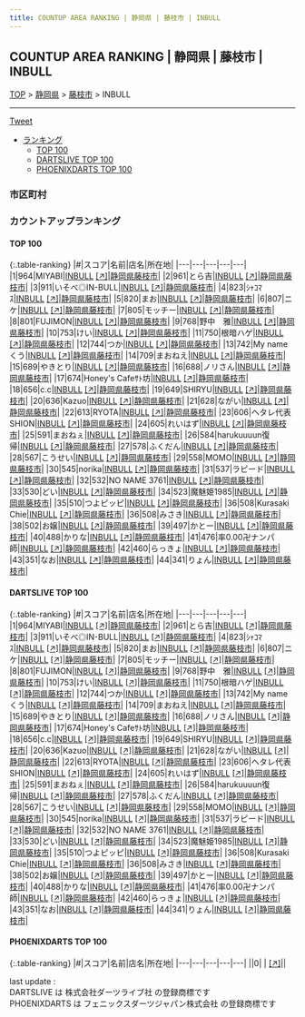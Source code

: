 ```yaml
---
title: COUNTUP AREA RANKING | 静岡県 | 藤枝市 | INBULL
---
```

## COUNTUP AREA RANKING | 静岡県 | 藤枝市 | INBULL

[TOP](/darts/rank/) > [静岡県](/darts/rank/静岡県/) > [藤枝市](/darts/rank/静岡県/藤枝市/) > INBULL

___

<a href="https://twitter.com/share?ref_src=twsrc%5Etfw" data-text="COUNTUP AREA RANKING | 静岡県藤枝市INBULL" class="twitter-share-button" data-hashtags="DARTSLIVE,PHOENIXDARTS,darts,ダーツ" data-show-count="false">Tweet</a>

* [ランキング](#カウントアップランキング)
    * [TOP 100](#top-100)
    * [DARTSLIVE TOP 100](#dartslive-top-100)
    * [PHOENIXDARTS TOP 100](#phoenixdarts-top-100)

### 市区町村

<ul>

</ul>

### カウントアップランキング

#### TOP 100



{:.table-ranking}
|#|スコア|名前|店名|所在地|
|---|---|---|---|---|
|1|964|<span class="rank-name-dl">MIYABI</span>|<a href="/darts/rank/shops/88514244174cfec558d385ea46352d8f.html">INBULL</a> <a href="https://search.dartslive.com/jp/shop/88514244174cfec558d385ea46352d8f">[↗]</a>|<a href="/darts/rank/静岡県/藤枝市">静岡県藤枝市</a>|
|2|961|<span class="rank-name-dl">とら吉</span>|<a href="/darts/rank/shops/88514244174cfec558d385ea46352d8f.html">INBULL</a> <a href="https://search.dartslive.com/jp/shop/88514244174cfec558d385ea46352d8f">[↗]</a>|<a href="/darts/rank/静岡県/藤枝市">静岡県藤枝市</a>|
|3|911|<span class="rank-name-dl">いそべ◎IN-BULL</span>|<a href="/darts/rank/shops/88514244174cfec558d385ea46352d8f.html">INBULL</a> <a href="https://search.dartslive.com/jp/shop/88514244174cfec558d385ea46352d8f">[↗]</a>|<a href="/darts/rank/静岡県/藤枝市">静岡県藤枝市</a>|
|4|823|<span class="rank-name-dl">ｼｬｺﾏｽ</span>|<a href="/darts/rank/shops/88514244174cfec558d385ea46352d8f.html">INBULL</a> <a href="https://search.dartslive.com/jp/shop/88514244174cfec558d385ea46352d8f">[↗]</a>|<a href="/darts/rank/静岡県/藤枝市">静岡県藤枝市</a>|
|5|820|<span class="rank-name-dl">まお</span>|<a href="/darts/rank/shops/88514244174cfec558d385ea46352d8f.html">INBULL</a> <a href="https://search.dartslive.com/jp/shop/88514244174cfec558d385ea46352d8f">[↗]</a>|<a href="/darts/rank/静岡県/藤枝市">静岡県藤枝市</a>|
|6|807|<span class="rank-name-dl">ニケ</span>|<a href="/darts/rank/shops/88514244174cfec558d385ea46352d8f.html">INBULL</a> <a href="https://search.dartslive.com/jp/shop/88514244174cfec558d385ea46352d8f">[↗]</a>|<a href="/darts/rank/静岡県/藤枝市">静岡県藤枝市</a>|
|7|805|<span class="rank-name-dl">モッチー</span>|<a href="/darts/rank/shops/88514244174cfec558d385ea46352d8f.html">INBULL</a> <a href="https://search.dartslive.com/jp/shop/88514244174cfec558d385ea46352d8f">[↗]</a>|<a href="/darts/rank/静岡県/藤枝市">静岡県藤枝市</a>|
|8|801|<span class="rank-name-dl">FUJIMON</span>|<a href="/darts/rank/shops/88514244174cfec558d385ea46352d8f.html">INBULL</a> <a href="https://search.dartslive.com/jp/shop/88514244174cfec558d385ea46352d8f">[↗]</a>|<a href="/darts/rank/静岡県/藤枝市">静岡県藤枝市</a>|
|9|768|<span class="rank-name-dl">野中　雅</span>|<a href="/darts/rank/shops/88514244174cfec558d385ea46352d8f.html">INBULL</a> <a href="https://search.dartslive.com/jp/shop/88514244174cfec558d385ea46352d8f">[↗]</a>|<a href="/darts/rank/静岡県/藤枝市">静岡県藤枝市</a>|
|10|753|<span class="rank-name-dl">けい</span>|<a href="/darts/rank/shops/88514244174cfec558d385ea46352d8f.html">INBULL</a> <a href="https://search.dartslive.com/jp/shop/88514244174cfec558d385ea46352d8f">[↗]</a>|<a href="/darts/rank/静岡県/藤枝市">静岡県藤枝市</a>|
|11|750|<span class="rank-name-dl">根暗ハゲ</span>|<a href="/darts/rank/shops/88514244174cfec558d385ea46352d8f.html">INBULL</a> <a href="https://search.dartslive.com/jp/shop/88514244174cfec558d385ea46352d8f">[↗]</a>|<a href="/darts/rank/静岡県/藤枝市">静岡県藤枝市</a>|
|12|744|<span class="rank-name-dl">つか</span>|<a href="/darts/rank/shops/88514244174cfec558d385ea46352d8f.html">INBULL</a> <a href="https://search.dartslive.com/jp/shop/88514244174cfec558d385ea46352d8f">[↗]</a>|<a href="/darts/rank/静岡県/藤枝市">静岡県藤枝市</a>|
|13|742|<span class="rank-name-dl">My nameくう</span>|<a href="/darts/rank/shops/88514244174cfec558d385ea46352d8f.html">INBULL</a> <a href="https://search.dartslive.com/jp/shop/88514244174cfec558d385ea46352d8f">[↗]</a>|<a href="/darts/rank/静岡県/藤枝市">静岡県藤枝市</a>|
|14|709|<span class="rank-name-dl">まおねえ</span>|<a href="/darts/rank/shops/88514244174cfec558d385ea46352d8f.html">INBULL</a> <a href="https://search.dartslive.com/jp/shop/88514244174cfec558d385ea46352d8f">[↗]</a>|<a href="/darts/rank/静岡県/藤枝市">静岡県藤枝市</a>|
|15|689|<span class="rank-name-dl">やきとり</span>|<a href="/darts/rank/shops/88514244174cfec558d385ea46352d8f.html">INBULL</a> <a href="https://search.dartslive.com/jp/shop/88514244174cfec558d385ea46352d8f">[↗]</a>|<a href="/darts/rank/静岡県/藤枝市">静岡県藤枝市</a>|
|16|688|<span class="rank-name-dl">ノリさん</span>|<a href="/darts/rank/shops/88514244174cfec558d385ea46352d8f.html">INBULL</a> <a href="https://search.dartslive.com/jp/shop/88514244174cfec558d385ea46352d8f">[↗]</a>|<a href="/darts/rank/静岡県/藤枝市">静岡県藤枝市</a>|
|17|674|<span class="rank-name-dl">Honey&#x27;s Cafeｻﾄ坊</span>|<a href="/darts/rank/shops/88514244174cfec558d385ea46352d8f.html">INBULL</a> <a href="https://search.dartslive.com/jp/shop/88514244174cfec558d385ea46352d8f">[↗]</a>|<a href="/darts/rank/静岡県/藤枝市">静岡県藤枝市</a>|
|18|656|<span class="rank-name-dl">c.c</span>|<a href="/darts/rank/shops/88514244174cfec558d385ea46352d8f.html">INBULL</a> <a href="https://search.dartslive.com/jp/shop/88514244174cfec558d385ea46352d8f">[↗]</a>|<a href="/darts/rank/静岡県/藤枝市">静岡県藤枝市</a>|
|19|649|<span class="rank-name-dl">SHIRYU</span>|<a href="/darts/rank/shops/88514244174cfec558d385ea46352d8f.html">INBULL</a> <a href="https://search.dartslive.com/jp/shop/88514244174cfec558d385ea46352d8f">[↗]</a>|<a href="/darts/rank/静岡県/藤枝市">静岡県藤枝市</a>|
|20|636|<span class="rank-name-dl">Kazuo</span>|<a href="/darts/rank/shops/88514244174cfec558d385ea46352d8f.html">INBULL</a> <a href="https://search.dartslive.com/jp/shop/88514244174cfec558d385ea46352d8f">[↗]</a>|<a href="/darts/rank/静岡県/藤枝市">静岡県藤枝市</a>|
|21|628|<span class="rank-name-dl">ながい</span>|<a href="/darts/rank/shops/88514244174cfec558d385ea46352d8f.html">INBULL</a> <a href="https://search.dartslive.com/jp/shop/88514244174cfec558d385ea46352d8f">[↗]</a>|<a href="/darts/rank/静岡県/藤枝市">静岡県藤枝市</a>|
|22|613|<span class="rank-name-dl">RYOTA</span>|<a href="/darts/rank/shops/88514244174cfec558d385ea46352d8f.html">INBULL</a> <a href="https://search.dartslive.com/jp/shop/88514244174cfec558d385ea46352d8f">[↗]</a>|<a href="/darts/rank/静岡県/藤枝市">静岡県藤枝市</a>|
|23|606|<span class="rank-name-dl">ヘタレ代表SHION</span>|<a href="/darts/rank/shops/88514244174cfec558d385ea46352d8f.html">INBULL</a> <a href="https://search.dartslive.com/jp/shop/88514244174cfec558d385ea46352d8f">[↗]</a>|<a href="/darts/rank/静岡県/藤枝市">静岡県藤枝市</a>|
|24|605|<span class="rank-name-dl">れいはず</span>|<a href="/darts/rank/shops/88514244174cfec558d385ea46352d8f.html">INBULL</a> <a href="https://search.dartslive.com/jp/shop/88514244174cfec558d385ea46352d8f">[↗]</a>|<a href="/darts/rank/静岡県/藤枝市">静岡県藤枝市</a>|
|25|591|<span class="rank-name-dl">まおねぇ</span>|<a href="/darts/rank/shops/88514244174cfec558d385ea46352d8f.html">INBULL</a> <a href="https://search.dartslive.com/jp/shop/88514244174cfec558d385ea46352d8f">[↗]</a>|<a href="/darts/rank/静岡県/藤枝市">静岡県藤枝市</a>|
|26|584|<span class="rank-name-dl">harukuuuun復帰</span>|<a href="/darts/rank/shops/88514244174cfec558d385ea46352d8f.html">INBULL</a> <a href="https://search.dartslive.com/jp/shop/88514244174cfec558d385ea46352d8f">[↗]</a>|<a href="/darts/rank/静岡県/藤枝市">静岡県藤枝市</a>|
|27|578|<span class="rank-name-dl">ふくだん</span>|<a href="/darts/rank/shops/88514244174cfec558d385ea46352d8f.html">INBULL</a> <a href="https://search.dartslive.com/jp/shop/88514244174cfec558d385ea46352d8f">[↗]</a>|<a href="/darts/rank/静岡県/藤枝市">静岡県藤枝市</a>|
|28|567|<span class="rank-name-dl">こうせい</span>|<a href="/darts/rank/shops/88514244174cfec558d385ea46352d8f.html">INBULL</a> <a href="https://search.dartslive.com/jp/shop/88514244174cfec558d385ea46352d8f">[↗]</a>|<a href="/darts/rank/静岡県/藤枝市">静岡県藤枝市</a>|
|29|558|<span class="rank-name-dl">MOMO</span>|<a href="/darts/rank/shops/88514244174cfec558d385ea46352d8f.html">INBULL</a> <a href="https://search.dartslive.com/jp/shop/88514244174cfec558d385ea46352d8f">[↗]</a>|<a href="/darts/rank/静岡県/藤枝市">静岡県藤枝市</a>|
|30|545|<span class="rank-name-dl">norika</span>|<a href="/darts/rank/shops/88514244174cfec558d385ea46352d8f.html">INBULL</a> <a href="https://search.dartslive.com/jp/shop/88514244174cfec558d385ea46352d8f">[↗]</a>|<a href="/darts/rank/静岡県/藤枝市">静岡県藤枝市</a>|
|31|537|<span class="rank-name-dl">ラピード</span>|<a href="/darts/rank/shops/88514244174cfec558d385ea46352d8f.html">INBULL</a> <a href="https://search.dartslive.com/jp/shop/88514244174cfec558d385ea46352d8f">[↗]</a>|<a href="/darts/rank/静岡県/藤枝市">静岡県藤枝市</a>|
|32|532|<span class="rank-name-dl">NO NAME 3761</span>|<a href="/darts/rank/shops/88514244174cfec558d385ea46352d8f.html">INBULL</a> <a href="https://search.dartslive.com/jp/shop/88514244174cfec558d385ea46352d8f">[↗]</a>|<a href="/darts/rank/静岡県/藤枝市">静岡県藤枝市</a>|
|33|530|<span class="rank-name-dl">どい</span>|<a href="/darts/rank/shops/88514244174cfec558d385ea46352d8f.html">INBULL</a> <a href="https://search.dartslive.com/jp/shop/88514244174cfec558d385ea46352d8f">[↗]</a>|<a href="/darts/rank/静岡県/藤枝市">静岡県藤枝市</a>|
|34|523|<span class="rank-name-dl">魔魅姫1985</span>|<a href="/darts/rank/shops/88514244174cfec558d385ea46352d8f.html">INBULL</a> <a href="https://search.dartslive.com/jp/shop/88514244174cfec558d385ea46352d8f">[↗]</a>|<a href="/darts/rank/静岡県/藤枝市">静岡県藤枝市</a>|
|35|510|<span class="rank-name-dl">つよピッピ</span>|<a href="/darts/rank/shops/88514244174cfec558d385ea46352d8f.html">INBULL</a> <a href="https://search.dartslive.com/jp/shop/88514244174cfec558d385ea46352d8f">[↗]</a>|<a href="/darts/rank/静岡県/藤枝市">静岡県藤枝市</a>|
|36|508|<span class="rank-name-dl">Kurasaki Chie</span>|<a href="/darts/rank/shops/88514244174cfec558d385ea46352d8f.html">INBULL</a> <a href="https://search.dartslive.com/jp/shop/88514244174cfec558d385ea46352d8f">[↗]</a>|<a href="/darts/rank/静岡県/藤枝市">静岡県藤枝市</a>|
|36|508|<span class="rank-name-dl">みさき</span>|<a href="/darts/rank/shops/88514244174cfec558d385ea46352d8f.html">INBULL</a> <a href="https://search.dartslive.com/jp/shop/88514244174cfec558d385ea46352d8f">[↗]</a>|<a href="/darts/rank/静岡県/藤枝市">静岡県藤枝市</a>|
|38|502|<span class="rank-name-dl">お嬢</span>|<a href="/darts/rank/shops/88514244174cfec558d385ea46352d8f.html">INBULL</a> <a href="https://search.dartslive.com/jp/shop/88514244174cfec558d385ea46352d8f">[↗]</a>|<a href="/darts/rank/静岡県/藤枝市">静岡県藤枝市</a>|
|39|497|<span class="rank-name-dl">かとー</span>|<a href="/darts/rank/shops/88514244174cfec558d385ea46352d8f.html">INBULL</a> <a href="https://search.dartslive.com/jp/shop/88514244174cfec558d385ea46352d8f">[↗]</a>|<a href="/darts/rank/静岡県/藤枝市">静岡県藤枝市</a>|
|40|488|<span class="rank-name-dl">かりな</span>|<a href="/darts/rank/shops/88514244174cfec558d385ea46352d8f.html">INBULL</a> <a href="https://search.dartslive.com/jp/shop/88514244174cfec558d385ea46352d8f">[↗]</a>|<a href="/darts/rank/静岡県/藤枝市">静岡県藤枝市</a>|
|41|476|<span class="rank-name-dl">率0.00卍ナンパ師</span>|<a href="/darts/rank/shops/88514244174cfec558d385ea46352d8f.html">INBULL</a> <a href="https://search.dartslive.com/jp/shop/88514244174cfec558d385ea46352d8f">[↗]</a>|<a href="/darts/rank/静岡県/藤枝市">静岡県藤枝市</a>|
|42|460|<span class="rank-name-dl">らっきょ</span>|<a href="/darts/rank/shops/88514244174cfec558d385ea46352d8f.html">INBULL</a> <a href="https://search.dartslive.com/jp/shop/88514244174cfec558d385ea46352d8f">[↗]</a>|<a href="/darts/rank/静岡県/藤枝市">静岡県藤枝市</a>|
|43|351|<span class="rank-name-dl">なお</span>|<a href="/darts/rank/shops/88514244174cfec558d385ea46352d8f.html">INBULL</a> <a href="https://search.dartslive.com/jp/shop/88514244174cfec558d385ea46352d8f">[↗]</a>|<a href="/darts/rank/静岡県/藤枝市">静岡県藤枝市</a>|
|44|341|<span class="rank-name-dl">りょん</span>|<a href="/darts/rank/shops/88514244174cfec558d385ea46352d8f.html">INBULL</a> <a href="https://search.dartslive.com/jp/shop/88514244174cfec558d385ea46352d8f">[↗]</a>|<a href="/darts/rank/静岡県/藤枝市">静岡県藤枝市</a>|


#### DARTSLIVE TOP 100



{:.table-ranking}
|#|スコア|名前|店名|所在地|
|---|---|---|---|---|
|1|964|<span class="rank-name-dl">MIYABI</span>|<a href="/darts/rank/shops/88514244174cfec558d385ea46352d8f.html">INBULL</a> <a href="https://search.dartslive.com/jp/shop/88514244174cfec558d385ea46352d8f">[↗]</a>|<a href="/darts/rank/静岡県/藤枝市">静岡県藤枝市</a>|
|2|961|<span class="rank-name-dl">とら吉</span>|<a href="/darts/rank/shops/88514244174cfec558d385ea46352d8f.html">INBULL</a> <a href="https://search.dartslive.com/jp/shop/88514244174cfec558d385ea46352d8f">[↗]</a>|<a href="/darts/rank/静岡県/藤枝市">静岡県藤枝市</a>|
|3|911|<span class="rank-name-dl">いそべ◎IN-BULL</span>|<a href="/darts/rank/shops/88514244174cfec558d385ea46352d8f.html">INBULL</a> <a href="https://search.dartslive.com/jp/shop/88514244174cfec558d385ea46352d8f">[↗]</a>|<a href="/darts/rank/静岡県/藤枝市">静岡県藤枝市</a>|
|4|823|<span class="rank-name-dl">ｼｬｺﾏｽ</span>|<a href="/darts/rank/shops/88514244174cfec558d385ea46352d8f.html">INBULL</a> <a href="https://search.dartslive.com/jp/shop/88514244174cfec558d385ea46352d8f">[↗]</a>|<a href="/darts/rank/静岡県/藤枝市">静岡県藤枝市</a>|
|5|820|<span class="rank-name-dl">まお</span>|<a href="/darts/rank/shops/88514244174cfec558d385ea46352d8f.html">INBULL</a> <a href="https://search.dartslive.com/jp/shop/88514244174cfec558d385ea46352d8f">[↗]</a>|<a href="/darts/rank/静岡県/藤枝市">静岡県藤枝市</a>|
|6|807|<span class="rank-name-dl">ニケ</span>|<a href="/darts/rank/shops/88514244174cfec558d385ea46352d8f.html">INBULL</a> <a href="https://search.dartslive.com/jp/shop/88514244174cfec558d385ea46352d8f">[↗]</a>|<a href="/darts/rank/静岡県/藤枝市">静岡県藤枝市</a>|
|7|805|<span class="rank-name-dl">モッチー</span>|<a href="/darts/rank/shops/88514244174cfec558d385ea46352d8f.html">INBULL</a> <a href="https://search.dartslive.com/jp/shop/88514244174cfec558d385ea46352d8f">[↗]</a>|<a href="/darts/rank/静岡県/藤枝市">静岡県藤枝市</a>|
|8|801|<span class="rank-name-dl">FUJIMON</span>|<a href="/darts/rank/shops/88514244174cfec558d385ea46352d8f.html">INBULL</a> <a href="https://search.dartslive.com/jp/shop/88514244174cfec558d385ea46352d8f">[↗]</a>|<a href="/darts/rank/静岡県/藤枝市">静岡県藤枝市</a>|
|9|768|<span class="rank-name-dl">野中　雅</span>|<a href="/darts/rank/shops/88514244174cfec558d385ea46352d8f.html">INBULL</a> <a href="https://search.dartslive.com/jp/shop/88514244174cfec558d385ea46352d8f">[↗]</a>|<a href="/darts/rank/静岡県/藤枝市">静岡県藤枝市</a>|
|10|753|<span class="rank-name-dl">けい</span>|<a href="/darts/rank/shops/88514244174cfec558d385ea46352d8f.html">INBULL</a> <a href="https://search.dartslive.com/jp/shop/88514244174cfec558d385ea46352d8f">[↗]</a>|<a href="/darts/rank/静岡県/藤枝市">静岡県藤枝市</a>|
|11|750|<span class="rank-name-dl">根暗ハゲ</span>|<a href="/darts/rank/shops/88514244174cfec558d385ea46352d8f.html">INBULL</a> <a href="https://search.dartslive.com/jp/shop/88514244174cfec558d385ea46352d8f">[↗]</a>|<a href="/darts/rank/静岡県/藤枝市">静岡県藤枝市</a>|
|12|744|<span class="rank-name-dl">つか</span>|<a href="/darts/rank/shops/88514244174cfec558d385ea46352d8f.html">INBULL</a> <a href="https://search.dartslive.com/jp/shop/88514244174cfec558d385ea46352d8f">[↗]</a>|<a href="/darts/rank/静岡県/藤枝市">静岡県藤枝市</a>|
|13|742|<span class="rank-name-dl">My nameくう</span>|<a href="/darts/rank/shops/88514244174cfec558d385ea46352d8f.html">INBULL</a> <a href="https://search.dartslive.com/jp/shop/88514244174cfec558d385ea46352d8f">[↗]</a>|<a href="/darts/rank/静岡県/藤枝市">静岡県藤枝市</a>|
|14|709|<span class="rank-name-dl">まおねえ</span>|<a href="/darts/rank/shops/88514244174cfec558d385ea46352d8f.html">INBULL</a> <a href="https://search.dartslive.com/jp/shop/88514244174cfec558d385ea46352d8f">[↗]</a>|<a href="/darts/rank/静岡県/藤枝市">静岡県藤枝市</a>|
|15|689|<span class="rank-name-dl">やきとり</span>|<a href="/darts/rank/shops/88514244174cfec558d385ea46352d8f.html">INBULL</a> <a href="https://search.dartslive.com/jp/shop/88514244174cfec558d385ea46352d8f">[↗]</a>|<a href="/darts/rank/静岡県/藤枝市">静岡県藤枝市</a>|
|16|688|<span class="rank-name-dl">ノリさん</span>|<a href="/darts/rank/shops/88514244174cfec558d385ea46352d8f.html">INBULL</a> <a href="https://search.dartslive.com/jp/shop/88514244174cfec558d385ea46352d8f">[↗]</a>|<a href="/darts/rank/静岡県/藤枝市">静岡県藤枝市</a>|
|17|674|<span class="rank-name-dl">Honey&#x27;s Cafeｻﾄ坊</span>|<a href="/darts/rank/shops/88514244174cfec558d385ea46352d8f.html">INBULL</a> <a href="https://search.dartslive.com/jp/shop/88514244174cfec558d385ea46352d8f">[↗]</a>|<a href="/darts/rank/静岡県/藤枝市">静岡県藤枝市</a>|
|18|656|<span class="rank-name-dl">c.c</span>|<a href="/darts/rank/shops/88514244174cfec558d385ea46352d8f.html">INBULL</a> <a href="https://search.dartslive.com/jp/shop/88514244174cfec558d385ea46352d8f">[↗]</a>|<a href="/darts/rank/静岡県/藤枝市">静岡県藤枝市</a>|
|19|649|<span class="rank-name-dl">SHIRYU</span>|<a href="/darts/rank/shops/88514244174cfec558d385ea46352d8f.html">INBULL</a> <a href="https://search.dartslive.com/jp/shop/88514244174cfec558d385ea46352d8f">[↗]</a>|<a href="/darts/rank/静岡県/藤枝市">静岡県藤枝市</a>|
|20|636|<span class="rank-name-dl">Kazuo</span>|<a href="/darts/rank/shops/88514244174cfec558d385ea46352d8f.html">INBULL</a> <a href="https://search.dartslive.com/jp/shop/88514244174cfec558d385ea46352d8f">[↗]</a>|<a href="/darts/rank/静岡県/藤枝市">静岡県藤枝市</a>|
|21|628|<span class="rank-name-dl">ながい</span>|<a href="/darts/rank/shops/88514244174cfec558d385ea46352d8f.html">INBULL</a> <a href="https://search.dartslive.com/jp/shop/88514244174cfec558d385ea46352d8f">[↗]</a>|<a href="/darts/rank/静岡県/藤枝市">静岡県藤枝市</a>|
|22|613|<span class="rank-name-dl">RYOTA</span>|<a href="/darts/rank/shops/88514244174cfec558d385ea46352d8f.html">INBULL</a> <a href="https://search.dartslive.com/jp/shop/88514244174cfec558d385ea46352d8f">[↗]</a>|<a href="/darts/rank/静岡県/藤枝市">静岡県藤枝市</a>|
|23|606|<span class="rank-name-dl">ヘタレ代表SHION</span>|<a href="/darts/rank/shops/88514244174cfec558d385ea46352d8f.html">INBULL</a> <a href="https://search.dartslive.com/jp/shop/88514244174cfec558d385ea46352d8f">[↗]</a>|<a href="/darts/rank/静岡県/藤枝市">静岡県藤枝市</a>|
|24|605|<span class="rank-name-dl">れいはず</span>|<a href="/darts/rank/shops/88514244174cfec558d385ea46352d8f.html">INBULL</a> <a href="https://search.dartslive.com/jp/shop/88514244174cfec558d385ea46352d8f">[↗]</a>|<a href="/darts/rank/静岡県/藤枝市">静岡県藤枝市</a>|
|25|591|<span class="rank-name-dl">まおねぇ</span>|<a href="/darts/rank/shops/88514244174cfec558d385ea46352d8f.html">INBULL</a> <a href="https://search.dartslive.com/jp/shop/88514244174cfec558d385ea46352d8f">[↗]</a>|<a href="/darts/rank/静岡県/藤枝市">静岡県藤枝市</a>|
|26|584|<span class="rank-name-dl">harukuuuun復帰</span>|<a href="/darts/rank/shops/88514244174cfec558d385ea46352d8f.html">INBULL</a> <a href="https://search.dartslive.com/jp/shop/88514244174cfec558d385ea46352d8f">[↗]</a>|<a href="/darts/rank/静岡県/藤枝市">静岡県藤枝市</a>|
|27|578|<span class="rank-name-dl">ふくだん</span>|<a href="/darts/rank/shops/88514244174cfec558d385ea46352d8f.html">INBULL</a> <a href="https://search.dartslive.com/jp/shop/88514244174cfec558d385ea46352d8f">[↗]</a>|<a href="/darts/rank/静岡県/藤枝市">静岡県藤枝市</a>|
|28|567|<span class="rank-name-dl">こうせい</span>|<a href="/darts/rank/shops/88514244174cfec558d385ea46352d8f.html">INBULL</a> <a href="https://search.dartslive.com/jp/shop/88514244174cfec558d385ea46352d8f">[↗]</a>|<a href="/darts/rank/静岡県/藤枝市">静岡県藤枝市</a>|
|29|558|<span class="rank-name-dl">MOMO</span>|<a href="/darts/rank/shops/88514244174cfec558d385ea46352d8f.html">INBULL</a> <a href="https://search.dartslive.com/jp/shop/88514244174cfec558d385ea46352d8f">[↗]</a>|<a href="/darts/rank/静岡県/藤枝市">静岡県藤枝市</a>|
|30|545|<span class="rank-name-dl">norika</span>|<a href="/darts/rank/shops/88514244174cfec558d385ea46352d8f.html">INBULL</a> <a href="https://search.dartslive.com/jp/shop/88514244174cfec558d385ea46352d8f">[↗]</a>|<a href="/darts/rank/静岡県/藤枝市">静岡県藤枝市</a>|
|31|537|<span class="rank-name-dl">ラピード</span>|<a href="/darts/rank/shops/88514244174cfec558d385ea46352d8f.html">INBULL</a> <a href="https://search.dartslive.com/jp/shop/88514244174cfec558d385ea46352d8f">[↗]</a>|<a href="/darts/rank/静岡県/藤枝市">静岡県藤枝市</a>|
|32|532|<span class="rank-name-dl">NO NAME 3761</span>|<a href="/darts/rank/shops/88514244174cfec558d385ea46352d8f.html">INBULL</a> <a href="https://search.dartslive.com/jp/shop/88514244174cfec558d385ea46352d8f">[↗]</a>|<a href="/darts/rank/静岡県/藤枝市">静岡県藤枝市</a>|
|33|530|<span class="rank-name-dl">どい</span>|<a href="/darts/rank/shops/88514244174cfec558d385ea46352d8f.html">INBULL</a> <a href="https://search.dartslive.com/jp/shop/88514244174cfec558d385ea46352d8f">[↗]</a>|<a href="/darts/rank/静岡県/藤枝市">静岡県藤枝市</a>|
|34|523|<span class="rank-name-dl">魔魅姫1985</span>|<a href="/darts/rank/shops/88514244174cfec558d385ea46352d8f.html">INBULL</a> <a href="https://search.dartslive.com/jp/shop/88514244174cfec558d385ea46352d8f">[↗]</a>|<a href="/darts/rank/静岡県/藤枝市">静岡県藤枝市</a>|
|35|510|<span class="rank-name-dl">つよピッピ</span>|<a href="/darts/rank/shops/88514244174cfec558d385ea46352d8f.html">INBULL</a> <a href="https://search.dartslive.com/jp/shop/88514244174cfec558d385ea46352d8f">[↗]</a>|<a href="/darts/rank/静岡県/藤枝市">静岡県藤枝市</a>|
|36|508|<span class="rank-name-dl">Kurasaki Chie</span>|<a href="/darts/rank/shops/88514244174cfec558d385ea46352d8f.html">INBULL</a> <a href="https://search.dartslive.com/jp/shop/88514244174cfec558d385ea46352d8f">[↗]</a>|<a href="/darts/rank/静岡県/藤枝市">静岡県藤枝市</a>|
|36|508|<span class="rank-name-dl">みさき</span>|<a href="/darts/rank/shops/88514244174cfec558d385ea46352d8f.html">INBULL</a> <a href="https://search.dartslive.com/jp/shop/88514244174cfec558d385ea46352d8f">[↗]</a>|<a href="/darts/rank/静岡県/藤枝市">静岡県藤枝市</a>|
|38|502|<span class="rank-name-dl">お嬢</span>|<a href="/darts/rank/shops/88514244174cfec558d385ea46352d8f.html">INBULL</a> <a href="https://search.dartslive.com/jp/shop/88514244174cfec558d385ea46352d8f">[↗]</a>|<a href="/darts/rank/静岡県/藤枝市">静岡県藤枝市</a>|
|39|497|<span class="rank-name-dl">かとー</span>|<a href="/darts/rank/shops/88514244174cfec558d385ea46352d8f.html">INBULL</a> <a href="https://search.dartslive.com/jp/shop/88514244174cfec558d385ea46352d8f">[↗]</a>|<a href="/darts/rank/静岡県/藤枝市">静岡県藤枝市</a>|
|40|488|<span class="rank-name-dl">かりな</span>|<a href="/darts/rank/shops/88514244174cfec558d385ea46352d8f.html">INBULL</a> <a href="https://search.dartslive.com/jp/shop/88514244174cfec558d385ea46352d8f">[↗]</a>|<a href="/darts/rank/静岡県/藤枝市">静岡県藤枝市</a>|
|41|476|<span class="rank-name-dl">率0.00卍ナンパ師</span>|<a href="/darts/rank/shops/88514244174cfec558d385ea46352d8f.html">INBULL</a> <a href="https://search.dartslive.com/jp/shop/88514244174cfec558d385ea46352d8f">[↗]</a>|<a href="/darts/rank/静岡県/藤枝市">静岡県藤枝市</a>|
|42|460|<span class="rank-name-dl">らっきょ</span>|<a href="/darts/rank/shops/88514244174cfec558d385ea46352d8f.html">INBULL</a> <a href="https://search.dartslive.com/jp/shop/88514244174cfec558d385ea46352d8f">[↗]</a>|<a href="/darts/rank/静岡県/藤枝市">静岡県藤枝市</a>|
|43|351|<span class="rank-name-dl">なお</span>|<a href="/darts/rank/shops/88514244174cfec558d385ea46352d8f.html">INBULL</a> <a href="https://search.dartslive.com/jp/shop/88514244174cfec558d385ea46352d8f">[↗]</a>|<a href="/darts/rank/静岡県/藤枝市">静岡県藤枝市</a>|
|44|341|<span class="rank-name-dl">りょん</span>|<a href="/darts/rank/shops/88514244174cfec558d385ea46352d8f.html">INBULL</a> <a href="https://search.dartslive.com/jp/shop/88514244174cfec558d385ea46352d8f">[↗]</a>|<a href="/darts/rank/静岡県/藤枝市">静岡県藤枝市</a>|


#### PHOENIXDARTS TOP 100



{:.table-ranking}
|#|スコア|名前|店名|所在地|
|---|---|---|---|---|
||0|<span class="rank-name-dl"> </span>|<a href="/darts/rank/shops/.html"></a> <a href="">[↗]</a>|<a href="/darts/rank//"></a>|


<div class="footer border-top border-gray-light mt-5 pt-3 text-right text-gray">
    last update : <span style="font-weight: italic" id="foot_last_modified"></span><br />
    DARTSLIVE は 株式会社ダーツライブ社 の登録商標です<br />
    PHOENIXDARTS は フェニックスダーツジャパン株式会社 の登録商標です<br />
</div>

<script src="https://cdnjs.cloudflare.com/ajax/libs/jquery.tablesorter/2.31.3/js/jquery.tablesorter.min.js" integrity="sha512-qzgd5cYSZcosqpzpn7zF2ZId8f/8CHmFKZ8j7mU4OUXTNRd5g+ZHBPsgKEwoqxCtdQvExE5LprwwPAgoicguNg==" crossorigin="anonymous" referrerpolicy="no-referrer"></script>
<link rel="stylesheet" href="https://cdnjs.cloudflare.com/ajax/libs/jquery.tablesorter/2.31.3/css/theme.default.min.css" integrity="sha512-wghhOJkjQX0Lh3NSWvNKeZ0ZpNn+SPVXX1Qyc9OCaogADktxrBiBdKGDoqVUOyhStvMBmJQ8ZdMHiR3wuEq8+w==" crossorigin="anonymous" referrerpolicy="no-referrer" />
<script>
$(function() {
    $(".table-ranking").tablesorter({sortList:[[0, 0]]});
    $("#foot_last_modified").text(formatDate(new Date(document.lastModified), 'yyyy-MM-dd HH:mm:ss'));
});
</script>

<script async src="https://platform.twitter.com/widgets.js" charset="utf-8"></script>